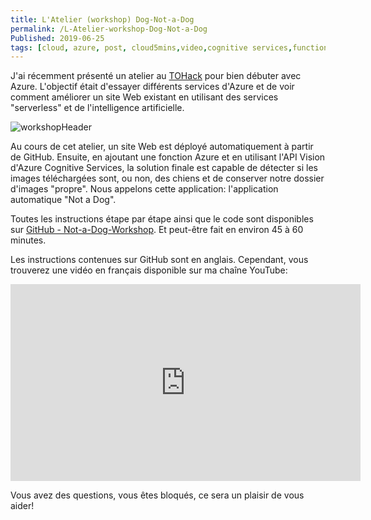 ```yaml
---
title: L'Atelier (workshop) Dog-Not-a-Dog
permalink: /L-Atelier-workshop-Dog-Not-a-Dog
Published: 2019-06-25
tags: [cloud, azure, post, cloud5mins,video,cognitive services,function,serverless,storage,ai,github]
---
```


J'ai récemment présenté un atelier au [TOHack](https://www.tohacks.ca/) pour bien débuter avec Azure. L'objectif était d'essayer différents services d'Azure et de voir comment améliorer un site Web existant en utilisant des services "serverless" et de l'intelligence artificielle.

![workshopHeader][workshopHeader]

Au cours de cet atelier, un site Web est déployé automatiquement à partir de GitHub. Ensuite, en ajoutant une fonction Azure et en utilisant l'API Vision d'Azure Cognitive Services, la solution finale est capable de détecter si les images téléchargées sont, ou non, des chiens et de conserver notre dossier d'images "propre". Nous appelons cette application: l'application automatique "Not a Dog".

Toutes les instructions étape par étape ainsi que ­­­le code sont disponibles sur [GitHub - Not-a-Dog-Workshop](https://github.com/FBoucher/Not-a-Dog-Workshop). Et peut-être fait en environ 45 à 60 minutes.

Les instructions contenues sur GitHub sont en anglais. Cependant, vous trouverez une vidéo en français disponible sur ma chaîne YouTube:

<iframe width="560" height="315" src="https://www.youtube.com/embed/P_lnc4cdBWk" frameborder="0" allow="accelerometer; autoplay; encrypted-media; gyroscope; picture-in-picture" allowfullscreen></iframe>

Vous avez des questions, vous êtes bloqués, ce sera un plaisir de vous aider!

[workshopHeader]: /content/images/2019/06/workshopHeader.png "Not a Dog"
